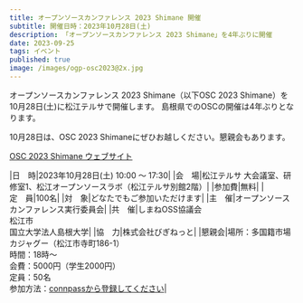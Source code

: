 ```yaml
---
title: オープンソースカンファレンス 2023 Shimane 開催
subtitle: 開催日時：2023年10月28日(土)
description: 「オープンソースカンファレンス 2023 Shimane」を4年ぶりに開催
date: 2023-09-25
tags: イベント
published: true
image: /images/ogp-osc2023@2x.jpg
---
```


オープンソースカンファレンス 2023 Shimane（以下OSC 2023 Shimane）を10月28日(土)に松江テルサで開催します。
島根県でのOSCの開催は4年ぶりとなります。

10月28日は、OSC 2023 Shimaneにぜひお越しください。懇親会もあります。

[OSC 2023 Shimane ウェブサイト](https://event.ospn.jp/osc2023-shimane/)

|<nobr>日　時</nobr>|2023年10月28日(土) 10:00 〜 17:30|
|<nobr>会　場</nobr>|松江テルサ 大会議室、研修室1、松江オープンソースラボ（松江テルサ別館2階）|
|<nobr>参加費</nobr>|無料|
|<nobr>定　員</nobr>|100名|
|<nobr>対　象</nobr>|どなたでもご参加いただけます|
|<nobr>主　催</nobr>|オープンソースカンファレンス実行委員会|
|<nobr>共　催</nobr>|しまねOSS協議会<br>松江市<br>国立大学法人島根大学|
|<nobr>協　力</nobr>|株式会社びぎねっと|
|<nobr>懇親会</nobr>|場所：多国籍市場カジャグー（松江市寺町186-1）<br>時間：18時〜<br>会費：5000円（学生2000円）<br>定員：50名<br>参加方法：[connpassから登録してください](https://shimane-oss.connpass.com/event/297229/)|

<a href="https://event.ospn.jp/osc2023-shimane/"><img srcset="/images/osc2023@2x.jpg 2x"></a>
